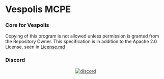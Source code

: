 # Vespolis MCPE

### Core for Vespolis

Copying of this program is not allowed unless permission is granted from the Repository Owner.
This specification is in addition to the Apache 2.0 License, seen in [License.md](https://github.com/LegoFan48737/Vespolis-Core/blob/master/LICENSE)

### Discord
<div align="center">
<a href="https://discord.gg/c6gQDqA">
        <img src="https://img.shields.io/badge/chat-on%20discord-7289da.svg" alt="discord">
    </a>
</div>
